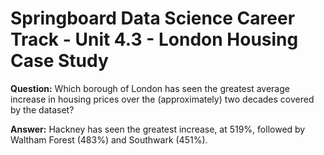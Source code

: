 # Springboard Data Science Career Track - Unit 4.3 - London Housing Case Study

**Question:** Which borough of London has seen the greatest average increase in housing prices over
the (approximately) two decades covered by the dataset?

**Answer:** Hackney has seen the greatest increase, at 519%, followed by Waltham Forest (483%) and 
Southwark (451%).
